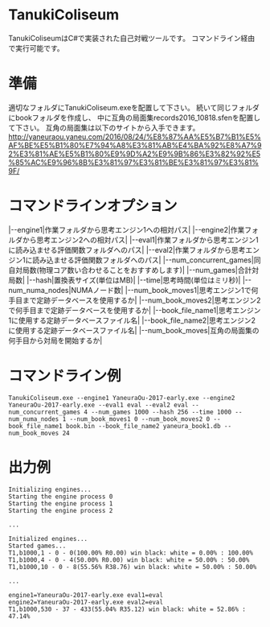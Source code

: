 # TanukiColiseum
TanukiColiseumはC#で実装された自己対戦ツールです。
コマンドライン経由で実行可能です。

# 準備
適切なフォルダにTanukiColiseum.exeを配置して下さい。
続いて同じフォルダにbookフォルダを作成し、
中に互角の局面集records2016_10818.sfenを配置して下さい。
互角の局面集は以下のサイトから入手できます。
http://yaneuraou.yaneu.com/2016/08/24/%E8%87%AA%E5%B7%B1%E5%AF%BE%E5%B1%80%E7%94%A8%E3%81%AB%E4%BA%92%E8%A7%92%E3%81%AE%E5%B1%80%E9%9D%A2%E9%9B%86%E3%82%92%E5%85%AC%E9%96%8B%E3%81%97%E3%81%BE%E3%81%97%E3%81%9F/

# コマンドラインオプション
|--engine1|作業フォルダから思考エンジン1への相対パス|
|--engine2|作業フォルダから思考エンジン2への相対パス|
|--eval1|作業フォルダから思考エンジン1に読み込ませる評価関数フォルダへのパス|
|--eval2|作業フォルダから思考エンジン1に読み込ませる評価関数フォルダへのパス|
|--num_concurrent_games|同自対局数(物理コア数い合わせることをおすすめします)|
|--num_games|合計対局数|
|--hash|置換表サイズ(単位はMB)|
|--time|思考時間(単位はミリ秒)|
|--num_numa_nodes|NUMAノード数|
|--num_book_moves1|思考エンジン1で何手目まで定跡データベースを使用するか|
|--num_book_moves2|思考エンジン2で何手目まで定跡データベースを使用するか|
|--book_file_name1|思考エンジン1に使用する定跡データベースファイル名|
|--book_file_name2|思考エンジン2に使用する定跡データベースファイル名|
|--num_book_moves|互角の局面集の何手目から対局を開始するか|

# コマンドライン例
    TanukiColiseum.exe --engine1 YaneuraOu-2017-early.exe --engine2 YaneuraOu-2017-early.exe --eval1 eval --eval2 eval --num_concurrent_games 4 --num_games 1000 --hash 256 --time 1000 --num_numa_nodes 1 --num_book_moves1 0 --num_book_moves2 0 --book_file_name1 book.bin --book_file_name2 yaneura_book1.db --num_book_moves 24

# 出力例
    Initializing engines...
    Starting the engine process 0
    Starting the engine process 1
    Starting the engine process 2
    
    ...
    
    Initialized engines...
    Started games...
    T1,b1000,1 - 0 - 0(100.00% R0.00) win black: white = 0.00% : 100.00%
    T1,b1000,4 - 0 - 4(50.00% R0.00) win black: white = 50.00% : 50.00%
    T1,b1000,10 - 0 - 8(55.56% R38.76) win black: white = 50.00% : 50.00%
    
    ...
    
    engine1=YaneuraOu-2017-early.exe eval1=eval
    engine2=YaneuraOu-2017-early.exe eval2=eval
    T1,b1000,530 - 37 - 433(55.04% R35.12) win black: white = 52.86% : 47.14%
